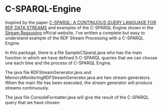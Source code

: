 # C-SPARQL-Engine

<p>Inspired by the paper <a href="https://pdfs.semanticscholar.org/1aca/dbf0c0616b4b9bd287ff8d9d164d96778589.pdf">C-SPARQL: A CONTINUOUS QUERY LANGUAGE FOR RDF DATA STREAMS</a> and examples of the C-SPARQL Engine shown in the <a href="http://streamreasoning.org/">Stream Reasoning</a> official website, I've written a complete but easy to understand example of the RDF Stream Processing with a C-SPARQL Engine.</p>

<p>In this package, there is a file SampleCSparql.java who has the main function in which we have defined 5 C-SPARQL queries that we can choose one each time and the process of C-SPARQL Engine.</p>

<p>The java file RDFStreamGenerator.java and MemoryMonitoringRDFStreamGenerator.java are two stream generators. When the main file has been executed, the stream generator will produce streams continuously.</p>

<p>The java file ConsoleFormatter.java will give the result of the C-SPARQL query that we have chosen</p>
